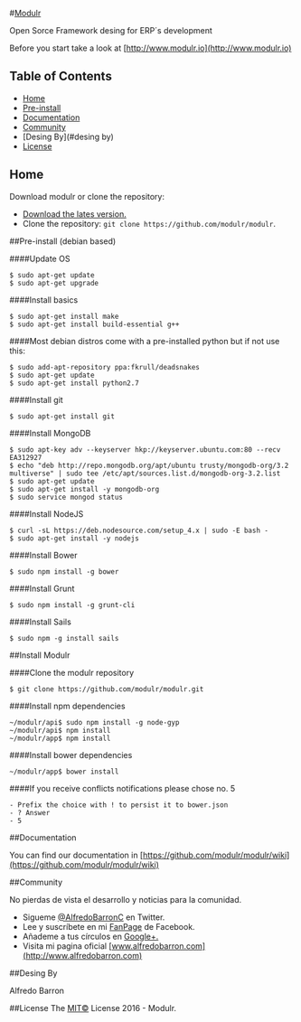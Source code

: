 #[Modulr](http://www.modulr.io)

Open Sorce  Framework desing for ERP´s development


Before you start take a look at [http://www.modulr.io](http://www.modulr.io)


## Table of Contents

 - [Home](#home)
 - [Pre-install](#pre-install)
 - [Documentation](#documentation)
 - [Community](#community)
 - [Desing By](#desing by)
 - [License](#license)


## Home

Download modulr or clone the repository:

- [Download the lates version.](https://github.com/modulr/modulr)
- Clone the repository: `git clone https://github.com/modulr/modulr`.


##Pre-install (debian based)

####Update OS

```
$ sudo apt-get update
$ sudo apt-get upgrade
```
####Install basics

```
$ sudo apt-get install make
$ sudo apt-get install build-essential g++
```

####Most debian distros come with a pre-installed python but if not use this:

```
$ sudo add-apt-repository ppa:fkrull/deadsnakes
$ sudo apt-get update
$ sudo apt-get install python2.7
```

####Install git

```
$ sudo apt-get install git
````

####Install MongoDB

```
$ sudo apt-key adv --keyserver hkp://keyserver.ubuntu.com:80 --recv EA312927
$ echo "deb http://repo.mongodb.org/apt/ubuntu trusty/mongodb-org/3.2 multiverse" | sudo tee /etc/apt/sources.list.d/mongodb-org-3.2.list
$ sudo apt-get update
$ sudo apt-get install -y mongodb-org
$ sudo service mongod status
````

####Install NodeJS

```
$ curl -sL https://deb.nodesource.com/setup_4.x | sudo -E bash -
$ sudo apt-get install -y nodejs
````

####Install Bower

```
$ sudo npm install -g bower
````

####Install Grunt

```
$ sudo npm install -g grunt-cli
````

####Install Sails

```
$ sudo npm -g install sails
```

##Install Modulr

####Clone the modulr repository

```
$ git clone https://github.com/modulr/modulr.git
````

####Install npm dependencies

```
~/modulr/api$ sudo npm install -g node-gyp
~/modulr/api$ npm install
~/modulr/app$ npm install
````

####Install bower dependencies

```
~/modulr/app$ bower install
````

####If you receive conflicts notifications please chose no. 5

```
- Prefix the choice with ! to persist it to bower.json
- ? Answer
- 5
```

##Documentation

You can find our documentation in [https://github.com/modulr/modulr/wiki](https://github.com/modulr/modulr/wiki)


##Community

No pierdas de vista el desarrollo y noticias para la comunidad.

- Sigueme [@AlfredoBarronC](https://twitter.com/AlfredoBarronC) en Twitter.
- Lee y suscríbete en mi [FanPage](https://www.facebook.com/AlfredoBarronC) de Facebook.
- Añademe a tus círculos en [Google+.](https://plus.google.com/+Alfredobarron)
- Visita mi pagina oficial [www.alfredobarron.com](http://www.alfredobarron.com)

##Desing By

Alfredo Barron

##License
The [MIT©](https://github.com/modulr/modulr/blob/master/LICENSE) License 2016 - Modulr.
